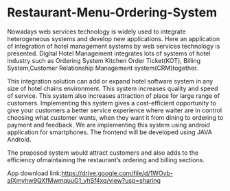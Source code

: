# Restaurant-Menu-Ordering-System
Nowadays web services technology is widely used to integrate heterogeneous systems and develop new applications. Here an application of integration of hotel management systems by web services technology is presented. Digital Hotel Management integrates lots of systems of hotel industry such as Ordering System Kitchen Order Ticket(KOT), Billing System,Customer Relationship Management system(CRM)together. 

This integration solution can add or expand hotel software system in any size of hotel chains environment. This system increases quality and speed of service. This system also increases attraction of place for large range of customers. Implementing this system gives a cost-efficient opportunity to give your customers a better service experience where waiter are in control choosing what customer wants, when they want it from dining to ordering to payment and feedback. We are implementing this system using android application for smartphones. The frontend will be developed using JAVA Android.

The proposed system would attract customers and also adds to the efficiency ofmaintaining the restaurant’s ordering and billing sections.

App download link:https://drive.google.com/file/d/1WOvb-aIXmyhw9QXfMwmquuG1_vhSf4xq/view?usp=sharing
